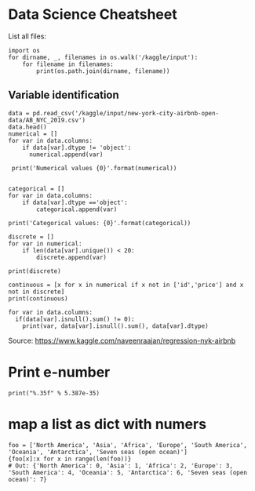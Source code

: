 # Data Science Cheatsheet

List all files: 

    import os
    for dirname, _, filenames in os.walk('/kaggle/input'):
        for filename in filenames:
            print(os.path.join(dirname, filename))


## Variable identification 

    data = pd.read_csv('/kaggle/input/new-york-city-airbnb-open-data/AB_NYC_2019.csv')
    data.head()
    numerical = []
    for var in data.columns:
        if data[var].dtype != 'object':
          numerical.append(var)

     print('Numerical values {0}'.format(numerical))


    categorical = []
    for var in data.columns:
        if data[var].dtype =='object':
            categorical.append(var)

    print('Categorical values: {0}'.format(categorical))

    discrete = []
    for var in numerical:
        if len(data[var].unique()) < 20:
            discrete.append(var)

    print(discrete)

    continuous = [x for x in numerical if x not in ['id','price'] and x not in discrete]
    print(continuous)

    for var in data.columns:
      if(data[var].isnull().sum() != 0):
        print(var, data[var].isnull().sum(), data[var].dtype)


Source: https://www.kaggle.com/naveenraajan/regression-nyk-airbnb

# Print e-number 

    print("%.35f" % 5.387e-35)

# map a list as dict with numers

    foo = ['North America', 'Asia', 'Africa', 'Europe', 'South America', 'Oceania', 'Antarctica', 'Seven seas (open ocean)']
    {foo[x]:x for x in range(len(foo))}
    # Out: {'North America': 0, 'Asia': 1, 'Africa': 2, 'Europe': 3, 'South America': 4, 'Oceania': 5, 'Antarctica': 6, 'Seven seas (open ocean)': 7}
    

